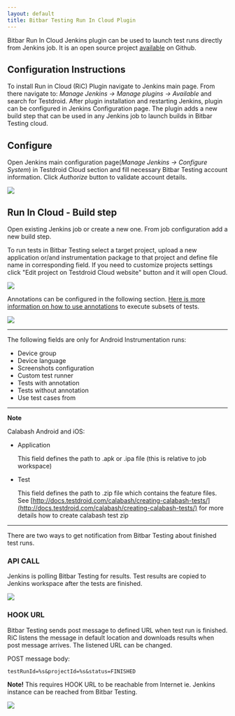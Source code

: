 ```yaml
---
layout: default
title: Bitbar Testing Run In Cloud Plugin
---
```



Bitbar Run In Cloud Jenkins plugin can be used to launch test runs directly from Jenkins job. It is an open source project [available](https://github.com/jenkinsci/testdroid-run-in-cloud-plugin) on Github.


## Configuration Instructions

To install Run in Cloud (RiC) Plugin navigate to Jenkins main page. From there navigate to: *Manage Jenkins -> Manage plugins -> Available* and search for Testdroid. After plugin installation and restarting Jenkins, plugin can be configured in Jenkins Configuration page. The plugin adds a new build step that can be used in any Jenkins job to launch builds in Bitbar Testing cloud.

## Configure

Open Jenkins main configuration page(*Manage Jenkins -> Configure System*)
in Testdroid Cloud section and fill necessary Bitbar Testing account information. Click *Authorize* button to validate account details.

![]({{site.github.url}}/assets/testdroid-cloud-integration/ric-main-config.png)


## Run In Cloud - Build step

Open existing Jenkins job or create a new one. From job
configuration add a new build step. 

To run tests in Bitbar Testing select a target project, upload a new application
or/and instrumentation package to that project and define file name
in corresponding field. If you need to customize projects settings click "Edit project on Testdroid Cloud website" button and it will open Cloud.

![]({{site.github.url}}/assets/testdroid-cloud-integration/ric-build-step.png)

Annotations can be configured in the following section. [Here is more
information on how to use annotations](using-annotations) to execute subsets of tests.


![]({{site.github.url}}/assets/testdroid-cloud-integration/ric-build-step-2.png)

___

The following fields are only for Android Instrumentation runs:

+ Device group        
+ Device language     
+ Screenshots configuration   
+ Custom test runner  
+ Tests with annotation   
+ Tests without annotation    
+ Use test cases from

___

**Note** 

Calabash Android and iOS:

+ Application  
   
   This field defines the path to .apk or .ipa file (this is relative to job workspace)
   
+ Test 
   
  This field defines the path to .zip file which contains the feature files. 
  See [http://docs.testdroid.com/calabash/creating-calabash-tests/](http://docs.testdroid.com/calabash/creating-calabash-tests/) for more details how to create calabash test zip

___


There are two ways to get notification from Bitbar Testing about finished test runs.
 
### API CALL

Jenkins is polling Bitbar Testing for results. Test results are copied to Jenkins workspace after the tests are finished.

![]({{site.github.url}}/assets/testdroid-cloud-integration/ric-api-call.png)

### HOOK URL

Bitbar Testing sends post message to defined URL when test run is finished. RiC listens the message in default location and downloads results when post message arrives. The listened URL can be changed.

POST message body:

    testRunId=%s&projectId=%s&status=FINISHED

**Note!** This requires HOOK URL to be reachable from Internet ie. Jenkins instance can be reached from Bitbar Testing.

![]({{site.github.url}}/assets/testdroid-cloud-integration/ric-hook-url.png)

